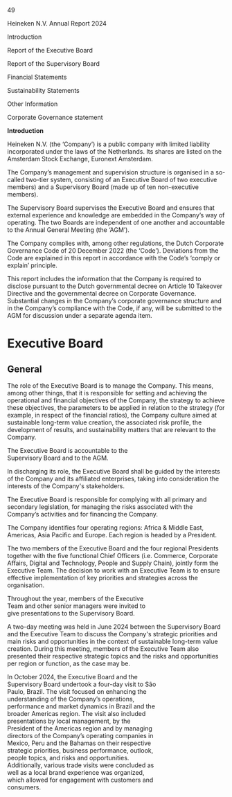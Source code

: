 49

Heineken
N.V.
Annual
Report
2024

Introduction

Report
of the
Executive
Board

Report
of the
Supervisory
Board

Financial
Statements

Sustainability
Statements

Other
Information <!-- marginalia, from page 0 (l=0.000,t=0.012,r=0.059,b=0.968), with ID 567b0a5c-f322-436b-9ea9-c95d7eb6794e -->

Corporate Governance statement <!-- text, from page 0 (l=0.070,t=0.024,r=0.378,b=0.065), with ID 41480471-32a9-49a0-b104-1703ea2779da -->

**Introduction**

Heineken N.V. (the ‘Company’) is a public company with limited liability incorporated under the laws of the Netherlands. Its shares are listed on the Amsterdam Stock Exchange, Euronext Amsterdam. <!-- text, from page 0 (l=0.073,t=0.076,r=0.290,b=0.184), with ID 2c93d32f-8520-4f52-96aa-a75d917636a8 -->

The Company’s management and supervision
structure is organised in a so-called two-tier system,
consisting of an Executive Board of two executive
members) and a Supervisory Board (made up of ten
non-executive members). <!-- text, from page 0 (l=0.074,t=0.188,r=0.292,b=0.285), with ID 586739c6-c8fc-42d5-9fff-78840d02f843 -->

The Supervisory Board supervises the Executive Board and ensures that external experience and knowledge are embedded in the Company’s way of operating. The two Boards are independent of one another and accountable to the Annual General Meeting (the ‘AGM’). <!-- text, from page 0 (l=0.074,t=0.290,r=0.290,b=0.405), with ID 737dc026-6db1-482c-bf7a-57afffcdd97e -->

The Company complies with, among other
regulations, the Dutch Corporate Governance Code
of 20 December 2022 (the ‘Code’). Deviations from
the Code are explained in this report in accordance
with the Code’s ‘comply or explain’ principle. <!-- text, from page 0 (l=0.074,t=0.410,r=0.290,b=0.509), with ID d0a7bf0a-3027-4045-bf43-e4ac2ba304c1 -->

This report includes the information that the
Company is required to disclose pursuant to the
Dutch governmental decree on Article 10 Takeover
Directive and the governmental decree on Corporate
Governance. Substantial changes in the Company’s
corporate governance structure and in the
Company’s compliance with the Code, if any, will be
submitted to the AGM for discussion under a
separate agenda item. <!-- text, from page 0 (l=0.074,t=0.513,r=0.293,b=0.684), with ID 0c84ac00-dad3-46ed-93db-c2176336f5a9 -->

# Executive Board

## General

The role of the Executive Board is to manage the Company. This means, among other things, that it is responsible for setting and achieving the operational and financial objectives of the Company, the strategy to achieve these objectives, the parameters to be applied in relation to the strategy (for example, in respect of the financial ratios), the Company culture aimed at sustainable long-term value creation, the associated risk profile, the development of results, and sustainability matters that are relevant to the Company. <!-- text, from page 0 (l=0.300,t=0.087,r=0.522,b=0.368), with ID a4a6018d-7fd1-4ffd-9dd8-542d905559ad -->

The Executive Board is accountable to the  
Supervisory Board and to the AGM. <!-- text, from page 0 (l=0.301,t=0.373,r=0.479,b=0.416), with ID e47861c4-4ff8-4c7d-8e80-5b400036d263 -->

In discharging its role, the Executive Board shall be guided by the interests of the Company and its affiliated enterprises, taking into consideration the interests of the Company's stakeholders. <!-- text, from page 0 (l=0.302,t=0.421,r=0.513,b=0.499), with ID edef9e99-4755-4987-979c-c12276658445 -->

The Executive Board is responsible for complying with all primary and secondary legislation, for managing the risks associated with the Company’s activities and for financing the Company. <!-- text, from page 0 (l=0.302,t=0.505,r=0.514,b=0.583), with ID 7a65bff7-5da8-4d95-9c8b-b10f8f10b06d -->

The Company identifies four operating regions: Africa & Middle East, Americas, Asia Pacific and Europe. Each region is headed by a President. <!-- text, from page 0 (l=0.301,t=0.588,r=0.503,b=0.648), with ID 203cbfca-fe2e-4be5-8f01-7794597e9cf1 -->

The two members of the Executive Board and the four regional Presidents together with the five functional Chief Officers (i.e. Commerce, Corporate Affairs, Digital and Technology, People and Supply Chain), jointly form the Executive Team. The decision to work with an Executive Team is to ensure effective implementation of key priorities and strategies across the organisation. <!-- text, from page 0 (l=0.301,t=0.653,r=0.520,b=0.807), with ID 08e5df0d-2f6f-4801-b3ea-d2ca15137d0e -->

Throughout the year, members of the Executive  
Team and other senior managers were invited to  
give presentations to the Supervisory Board. <!-- text, from page 0 (l=0.528,t=0.074,r=0.735,b=0.137), with ID dc8b50fb-cd27-4941-8c16-3fe20d8a1f33 -->

A two-day meeting was held in June 2024 between the Supervisory Board and the Executive Team to discuss the Company's strategic priorities and main risks and opportunities in the context of sustainable long-term value creation. During this meeting, members of the Executive Team also presented their respective strategic topics and the risks and opportunities per region or function, as the case may be. <!-- text, from page 0 (l=0.529,t=0.142,r=0.749,b=0.311), with ID 2d5d2b83-8c01-4fcb-9d7b-0a2c0b9bbc98 -->

In October 2024, the Executive Board and the  
Supervisory Board undertook a four-day visit to São  
Paulo, Brazil. The visit focused on enhancing the  
understanding of the Company’s operations,  
performance and market dynamics in Brazil and the  
broader Americas region. The visit also included  
presentations by local management, by the  
President of the Americas region and by managing  
directors of the Company’s operating companies in  
Mexico, Peru and the Bahamas on their respective  
strategic priorities, business performance, outlook,  
people topics, and risks and opportunities.  
Additionally, various trade visits were concluded as  
well as a local brand experience was organized,  
which allowed for engagement with customers and  
consumers. <!-- text, from page 0 (l=0.528,t=0.316,r=0.747,b=0.616), with ID 9ac82ac2-0f97-477d-b0ab-6ba4edce75ca -->